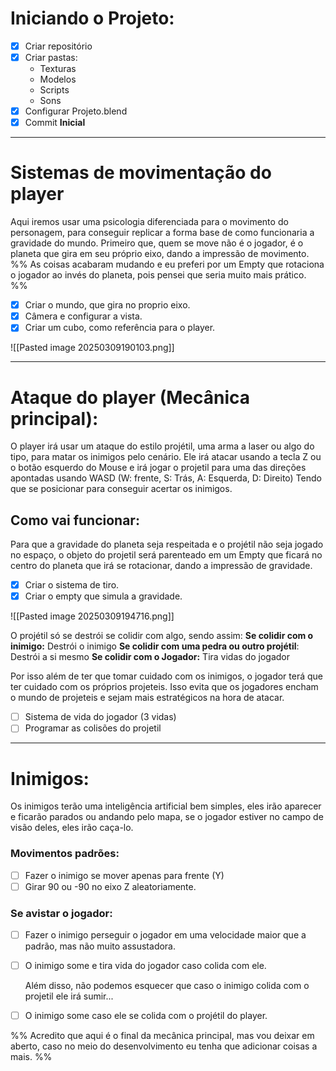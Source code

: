 # Iniciando o Projeto:

- [x] Criar repositório
- [x] Criar pastas:
	- Texturas
	- Modelos
	- Scripts
	- Sons
- [x] Configurar Projeto.blend
- [x] Commit **Inicial**

---
# Sistemas de movimentação do player
Aqui iremos usar uma psicologia diferenciada para o movimento do personagem, para conseguir replicar a forma base de como funcionaria a gravidade do mundo. Primeiro que, quem se move não é o jogador, é o planeta que gira em seu próprio eixo, dando a impressão de movimento.
	%% As coisas acabaram mudando e eu preferi por um Empty que rotaciona o jogador ao invés do planeta, pois pensei que seria muito mais prático. %%

- [x] Criar o mundo, que gira no proprio eixo.
- [x] Câmera e configurar a vista.
- [x] Criar um cubo, como referência para o player.

![[Pasted image 20250309190103.png]]
- - - 
# Ataque do player (Mecânica principal):
O player irá usar um ataque do estilo projétil, uma arma a laser ou algo do tipo, para matar os inimigos pelo cenário. Ele irá atacar usando a tecla Z ou o botão esquerdo do Mouse e irá jogar o projetil para uma das direções apontadas usando WASD (W: frente, S: Trás, A: Esquerda, D: Direito) Tendo que se posicionar para conseguir acertar os inimigos.

## Como vai funcionar:
Para que a gravidade do planeta seja respeitada e o projétil não seja jogado no espaço, o objeto do projetil será parenteado em um Empty que ficará no centro do planeta que irá se rotacionar, dando a impressão de gravidade.

- [x] Criar o sistema de tiro.
- [x] Criar o empty que simula a gravidade.

![[Pasted image 20250309194716.png]]

O projétil só se destrói se colidir com algo, sendo assim:
	**Se colidir com o inimigo:** Destrói o inimigo
	**Se colidir com uma pedra ou outro projétil**: Destrói a si mesmo
	**Se colidir com o Jogador:** Tira vidas do jogador

Por isso além de ter que tomar cuidado com os inimigos, o jogador terá que ter cuidado com os próprios projeteis. Isso evita que os jogadores encham o mundo de projeteis e sejam mais estratégicos na hora de atacar. 

- [ ] Sistema de vida do jogador (3 vidas)
- [ ] Programar as colisões do projetil
- - -
# Inimigos:
Os inimigos terão uma inteligência artificial bem simples, eles irão aparecer e ficarão parados ou andando pelo mapa, se o jogador estiver no campo de visão deles, eles irão caça-lo.

### Movimentos padrões:
- [ ] Fazer o inimigo se mover apenas para frente (Y) 
- [ ] Girar 90 ou -90 no eixo Z aleatoriamente.
### Se avistar o jogador:
- [ ] Fazer o inimigo perseguir o jogador em uma velocidade maior que a padrão, mas não muito assustadora.
- [ ] O inimigo some e tira vida do jogador caso colida com ele.

	Além disso, não podemos esquecer que caso o inimigo colida com o projetil ele irá sumir...

- [ ] O inimigo some caso ele se colida com o projétil do player.

%% Acredito que aqui é o final da mecânica principal, mas vou deixar em aberto, caso no meio do desenvolvimento eu tenha que adicionar coisas a mais. %%

